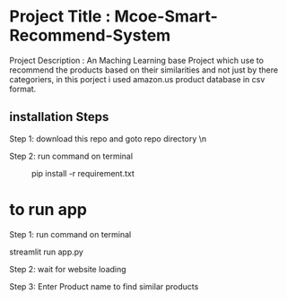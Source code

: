 # Project Title : Mcoe-Smart-Recommend-System

Project Description :
An Maching Learning base Project which use to recommend the products based on their similarities and not just by there categoriers, in this porject i used amazon.us product database in csv format.

## installation Steps
<p>Step 1: download this repo and goto repo directory \n
<p>Step 2: run command on terminal</p>
<p> &nbsp &nbsp &nbsp   &nbsp    &nbsp pip install -r requirement.txt</p>

# to run app
<p>Step 1: run command on terminal</p>
<p>        streamlit run app.py </p>
<p>Step 2: wait for website loading </p>
<p>Step 3: Enter Product name to find similar products</p>
